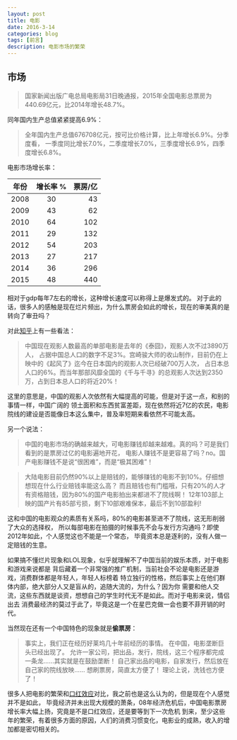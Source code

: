 ```yaml
---
layout: post
title: 电影
date: 2016-3-14
categories: blog
tags: [前言]
description: 电影市场的繁荣
---
```


## 市场
> 国家新闻出版广电总局电影局31日晚通报，2015年全国电影总票房为440.69亿元，比2014年增长48.7%。

同年国内生产总值紧紧提高6.9%：
> 全年国内生产总值676708亿元，按可比价格计算，比上年增长6.9%。分季度看，
一季度同比增长7.0%，二季度增长7.0%，三季度增长6.9%，四季度增长6.8%。

电影市场增长率：


| 年份        | 增长率    %       | 票房/亿  |
| ------------- |:-------------:| -----:|
| 2008      | 30 | 43 |
| 2009      | 43      |   62 |
| 2010  |     64  |    102 |
| 2011 | 29      |    132 |
| 2012 | 54      |    203 |
| 2013 | 27      |    217 |
| 2014 | 36      |    296 |
| 2015 | 48      |    440 |

相对于gdp每年7左右的增长，这种增长速度可以称得上是爆发式的。
对于此的话，很多人的感触是现在烂片频出，为什么票房会如此的增长，现在的审美真的是转向了审丑吗？

对此[知乎](https://www.zhihu.com/question/21620650)上有一些看法：

> 中国现在观影人数最高的单部电影是去年的《泰囧》，观影人次不过3890万人，
占据中国总人口的数字不足3%。宫崎骏大师的收山制作，目前仍在上映中的《起风了》迄今在日本国内的观影人次已经破700万人次，
占日本总人口的6%。而当年那部风靡全国的《千与千寻》的总观影人次达到2350万，占到日本总人口的将近20%！

这里的意思是，中国的观影人次依然有大幅提高的可能，但是对于这一点，和别的事情一样，中国广阔的
领土面积和东西贫富差距，现在依然将近7亿的农民，电影院线的建设是否能像日本这么集中，普及率短期来看依然不可能太高。

另一个说法：

> 中国的电影市场的确越来越大，可电影赚钱却越来越难。真的吗？可是我们看到的是票房过亿的电影遍地开花，
电影人赚钱不是更容易了吗？no。国产电影赚钱不是说“很困难”，而是“极其困难”！

> 大陆电影目前仍然90%以上是赔钱的，能够赚钱的电影不到10%。仔细想想现在什么行业赔钱率能这么高？
而且赔钱也有门槛哦，只有20%的人才有资格赔钱，因为80%的国产电影拍出来都进不了院线啊！
12年103部上映的国产片有85部亏损，剩下10部艰难保本，最后不到10部盈利!

这和中国的电影观众的素质有关系吗，80%的电影甚至进不了院线，这无形削弱了大众的选择权，
所以每部电影在拍摄的时候事先不会与发行方沟通吗？即使2012年如此，个人感觉这也不能是一个常态，
毕竟资本总是逐利的，没有人做一定赔钱的生意。

如果搞不懂烂片现象和LOL现象，似乎就理解不了中国当前的娱乐本质，对于电影和游戏来说都是
背后藏着一个非常强的推广机制，当前社会不论是电影还是游戏，消费群体都是年轻人，年轻人标榜着
特立独行的性格，然后事实上在他们群体内部，绝大部分人又是盲从的，追随大流的，为什么？因为你
需要和他人交流，这些东西就是谈资，想想自己的学生时代无不是如此。而对于电影来说，情侣出去
消费最经济的莫过于此了，毕竟这是一个在星巴克做一会也要不菲开销的时代。

当然现在还有一个中国特色的现象就是**偷票房**：

> 事实上，我们正在经历好莱坞几十年前经历的事情。
在中国，电影垄断巨头已经出现了。
允许一家公司，把出品，发行，院线，这三个程序都完成一条龙……其实就是在鼓励垄断！
自己家出品的电影，自家发行，然后放在自己家的院线放映……
想刷票房，简直太方便了！
理论上说，洗钱也方便了！


很多人把电影的繁荣和[口红效应](http://baike.baidu.com/link?url=T1bW9pPGb5pJmQNrNjklORFs7iGtreewR2it968oup-sE2hc-gTNSROv7uREALGrEMepfHrY4vZyNxYXfQ132K)对比，我之前也是这么认为的，但是现在个人感觉并不是如此，
毕竟经济并未出现大规模的萧条，08年经济危机后，中国电影票房增长率大幅上扬，究竟是不是口红效应，还是要等到下一次危机
到来，至少这些年的繁荣，有着很多方面的原因，人们的消费习惯变化，电影业的成熟，收入的增加都是密切相关的。


















